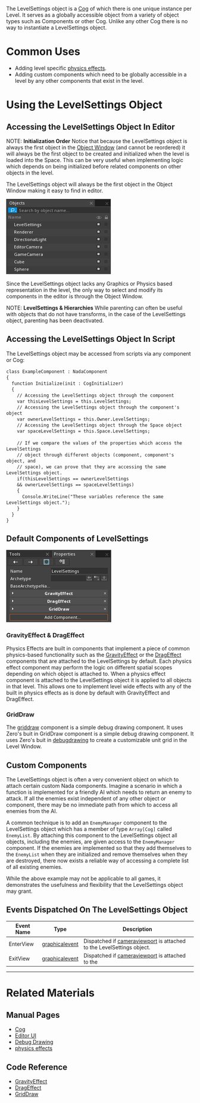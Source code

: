 The LevelSettings object is a [Cog](https://github.com/ZilchEngine/ZilchDocs/blob/master/zilch_editor_documentation/zeromanual/architecture/cogs.markdown) of which there is one unique instance per Level. It serves as a globally accessible object from a variety of object types such as Components or other Cog. Unlike any other Cog there is no way to instantiate a LevelSettings object.

 # Common Uses
 - Adding level specific [physics effects](https://github.com/ZilchEngine/ZilchDocs/blob/master/zilch_editor_documentation/zeromanual/physics/physicseffectsandregions.markdown).
 - Adding custom components which need to be globally accessible in a level by any other components that exist in the level.

 # Using the LevelSettings Object

 ## Accessing the LevelSettings Object In Editor

NOTE: **Initialization Order** Notice that because the LevelSettings object is always the first object in the [Object Window](https://github.com/ZilchEngine/ZilchDocs/blob/master/zilch_editor_documentation/zeromanual/editor/editorui.markdown) (and cannot be reordered) it will always be the first object to be created and initialized when the level is loaded into the Space. This can be very useful when implementing logic which depends on being initialized before related components on other objects in the level.


The LevelSettings object will always be the first object in the Object Window making it easy to find in editor.



![image](https://raw.githubusercontent.com/ZilchEngine/ZilchFiles/master/doc_files/46988.png)


Since the LevelSettings object lacks any Graphics or Physics based representation in the level, the only way to select and modify its components in the editor is through the Object Window.

NOTE: **LevelSettings & Hierarchies**  While parenting can often be useful with objects that do not have transforms, in the case of the LevelSettings object, parenting has been deactivated.

 ## Accessing the LevelSettings Object In Script
The LevelSettings object may be accessed from scripts via any component or Cog:

```name=LevelSettings Access Example, lang=csharp
class ExampleComponent : NadaComponent
{
  function Initialize(init : CogInitializer)
  {
    // Accessing the LevelSettings object through the component
    var thisLevelSettings = this.LevelSettings;
    // Accessing the LevelSettings object through the component's object
    var ownerLevelSettings = this.Owner.LevelSettings;
    // Accessing the LevelSettings object through the Space object
    var spaceLevelSettings = this.Space.LevelSettings;

    // If we compare the values of the properties which access the LevelSettings
    // object through different objects (component, component's object, and 
    // space), we can prove that they are accessing the same LevelSettings object.
    if(thisLevelSettings == ownerLevelSettings
    && ownerLevelSettings == spaceLevelSettings)
    {
      Console.WriteLine("These variables reference the same LevelSettings object.");
    }
  }
}
```

 ## Default Components of LevelSettings


![image](https://raw.githubusercontent.com/ZilchEngine/ZilchFiles/master/doc_files/46990.png)


 ### GravityEffect & DragEffect
Physics Effects are built in components that implement a piece of common physics-based functionality such as the [GravityEffect](https://github.com/ZilchEngine/ZilchDocs/blob/master/zilch_editor_documentation/zeromanual/physics/physicseffectsandregions/forceeffect.markdown) or the [DragEffect](https://github.com/ZilchEngine/ZilchDocs/blob/master/code_reference/class_reference/drageffect.markdown) components that are attached to the LevelSettings by default. Each physics effect component may perform the logic on different spatial scopes depending on which object is attached to. When a physics effect component is attached to the LevelSettings object it is applied to all objects in that level. This allows one to implement level wide effects with any of the built in physics effects as is done by default with GravityEffect and DragEffect.

 ### GridDraw
The [griddraw](https://github.com/ZilchEngine/ZilchDocs/blob/master/code_reference/class_reference/griddraw.markdown) component is a simple debug drawing component. It uses Zero's buit in GridDraw component is a simple debug drawing component. It uses Zero's buit in [debugdrawing](https://github.com/ZilchEngine/ZilchDocs/blob/master/zilch_editor_documentation/zeromanual/scripting/debugdrawing.markdown) to create a customizable unit grid in the Level Window.

 ## Custom Components
The LevelSettings object is often a very convenient object on which to attach certain custom Nada components. Imagine a scenario in which a function is implemented for a friendly AI which needs to return an enemy to attack. If all the enemies exist independent of any other object or component, there may be no immediate path from which to access all enemies from the AI.

A common technique is to add an `EnemyManager` component to the LevelSettings object which has a member of type `Array[Cog]` called `EnemyList`. By attaching this component to the LevelSettings object all objects, including the enemies, are given access to the `EnemyManager` component. If the enemies are implemented so that they add themselves to the `EnemyList` when they are initialized and remove themselves when they are destroyed, there now exists a reliable way of accessing a complete list of all existing enemies.

While the above example may not be applicable to all games, it demonstrates the usefulness and flexibility that the LevelSettings object may grant.

 ## Events Dispatched On The LevelSettings Object


| Event Name       | Type                                | Description                                                       |
|------------------|-------------------------------------|-------------------------------------------------------------------|
| EnterView        | [graphicalevent](https://github.com/ZilchEngine/ZilchDocs/blob/master/code_reference/class_reference/graphicalevent.markdown) | Dispatched if [cameraviewport](https://github.com/ZilchEngine/ZilchDocs/blob/master/code_reference/class_reference/cameraviewport.markdown) is attached to the LevelSettings object. |
| ExitView         | [graphicalevent](https://github.com/ZilchEngine/ZilchDocs/blob/master/code_reference/class_reference/graphicalevent.markdown) | Dispatched if [cameraviewport](https://github.com/ZilchEngine/ZilchDocs/blob/master/code_reference/class_reference/cameraviewport.markdown) is attached to the |

---

 # Related Materials
 ## Manual Pages
- [Cog](https://github.com/ZilchEngine/ZilchDocs/blob/master/zilch_editor_documentation/zeromanual/architecture/cogs.markdown)
- [Editor UI](https://github.com/ZilchEngine/ZilchDocs/blob/master/zilch_editor_documentation/zeromanual/editor/editorui.markdown)
- [Debug Drawing](https://github.com/ZilchEngine/ZilchDocs/blob/master/zilch_editor_documentation/zeromanual/scripting/debugdrawing.markdown)
- [physics effects](https://github.com/ZilchEngine/ZilchDocs/blob/master/zilch_editor_documentation/zeromanual/physics/physicseffectsandregions.markdown)

 ## Code Reference
- [GravityEffect](https://github.com/ZilchEngine/ZilchDocs/blob/master/code_reference/class_reference/gravityeffect.markdown) 
- [DragEffect](https://github.com/ZilchEngine/ZilchDocs/blob/master/code_reference/class_reference/drageffect.markdown) 
- [GridDraw](https://github.com/ZilchEngine/ZilchDocs/blob/master/code_reference/class_reference/griddraw.markdown) 
 

 